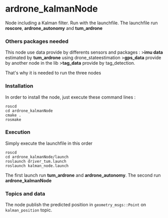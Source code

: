 ardrone_kalmanNode
==============

Node including a Kalman filter. Run with the launchfile. The launchfile run **roscore**, **ardrone_autonomy** and **tum_ardrone**

### Others packages needed

This node use data provide by differents sensors and packages :
        >**imu data** estimated by **tum_ardrone** using drone_stateestimation 
        >**gps_data** provide by another node in the lib
        >**tag_data** provide by tag_detection.
        
That's why it is needed to run the three nodes

### Installation

In order to install the node, just execute these command lines :
```
roscd
cd ardrone_kalmanNode
cmake .
rosmake

```

### Execution

Simply execute the launchfile in this order

```
roscd 
cd ardrone_kalmanNode/launch
roslaunch driver_tum.launch
roslaunch kalman_node.launch

```

The first launch run **tum_ardrone** and **ardrone_autonomy**. 
The second run **ardrone_kalmanNode**

### Topics and data

The node publish the predicted position in ```geometry_msgs::Point``` on ```kalman_position``` topic.
